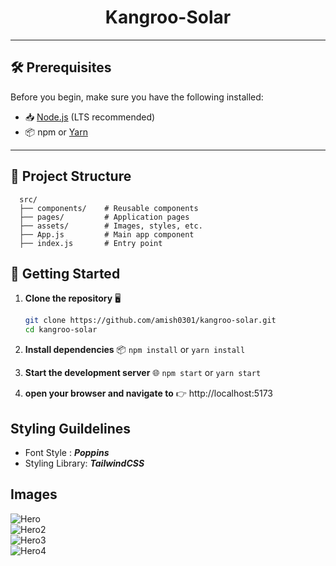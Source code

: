 <div align="center">
  <h1>Kangroo-Solar</h1>
</div>

---

## 🛠️ Prerequisites  

Before you begin, make sure you have the following installed:  

- 📥 [Node.js](https://nodejs.org/) (LTS recommended)  
- 📦 npm or [Yarn](https://yarnpkg.com/)  

---

## 📂 Project Structure
```
  src/
  ├── components/    # Reusable components  
  ├── pages/         # Application pages  
  ├── assets/        # Images, styles, etc.  
  ├── App.js         # Main app component  
  ├── index.js       # Entry point
```

## 🚀 Getting Started  

1. **Clone the repository** 🖥️  
   ```bash
   git clone https://github.com/amish0301/kangroo-solar.git
   cd kangroo-solar

2. **Install dependencies** 📦
  `npm install` or `yarn install`

3. **Start the development server** 🌐
  `npm start` or `yarn start`

4. **open your browser and navigate to** 
  👉 http://localhost:5173


## Styling Guildelines

- Font Style : ***Poppins***
- Styling Library: ***TailwindCSS***


## Images

![Hero](./src//assets/images/website/1.png)
<br />
![Hero2](./src//assets/images/website/2.png)
<br />
![Hero3](./src//assets/images/website/3.png)
<br />
![Hero4](./src//assets/images/website/4.png)